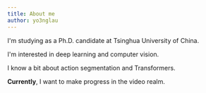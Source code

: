 ```yaml
---
title: About me
author: yo3nglau
---
```


I'm studying as a Ph.D. candidate at Tsinghua University of China.

I'm interested in deep learning and computer vision.

I know a bit about action segmentation and Transformers.

**Currently**, I want to make progress in the video realm.

